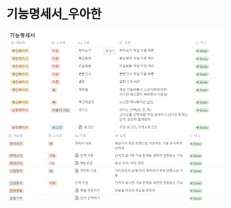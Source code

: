# 기능명세서\_우아한

![기능명세서1](/docs/images/%EA%B8%B0%EB%8A%A5%EB%AA%85%EC%84%B8%EC%84%9C1.png)
![기능명세서2](/docs/images/%EA%B8%B0%EB%8A%A5%EB%AA%85%EC%84%B8%EC%84%9C2.png)
